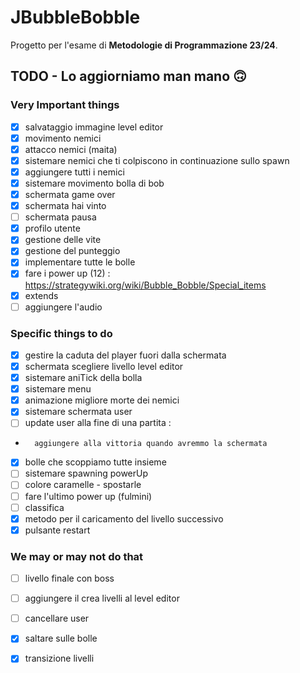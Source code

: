 
# JBubbleBobble

Progetto per l'esame di **Metodologie di Programmazione 23/24**.

## TODO - Lo aggiorniamo man mano 🙃

### Very Important things 
- [x] salvataggio immagine level editor
- [x] movimento nemici
- [x] attacco nemici (maita)
- [x] sistemare nemici che ti colpiscono in continuazione sullo spawn
- [x] aggiungere tutti i nemici
- [x] sistemare movimento bolla di bob
- [x] schermata game over
- [x] schermata hai vinto
- [ ] schermata pausa
- [x] profilo utente
- [x] gestione delle vite
- [x] gestione del punteggio
- [x] implementare tutte le bolle
- [x] fare i power up (12)  : https://strategywiki.org/wiki/Bubble_Bobble/Special_items
- [x] extends
- [ ] aggiungere l'audio

### Specific things to do
- [x] gestire la caduta del player fuori dalla schermata
- [x] schermata scegliere livello level editor
- [x] sistemare aniTick della bolla
- [x] sistemare menu
- [x] animazione migliore morte dei nemici
- [x] sistemare schermata user
- [ ] update user alla fine di una partita : 
-       aggiungere alla vittoria quando avremmo la schermata
- [x] bolle che scoppiamo tutte insieme 
- [ ] sistemare spawning powerUp
- [ ] colore caramelle - spostarle
- [ ] fare l'ultimo power up (fulmini)
- [ ] classifica
- [x] metodo per il caricamento del livello successivo
- [x] pulsante restart 

### We may or may not do that
- [ ] livello finale con boss
- [ ] aggiungere il crea livelli al level editor
- [ ] cancellare user
- [x] saltare sulle bolle
- [x] transizione livelli

